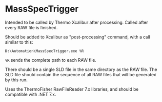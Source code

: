 # MassSpecTrigger

Intended to be called by Thermo Xcalibur after processing. Called after every RAW file is finished.

Should be added to Xcalibur as "post-processing" command, with a call similar to this:

`D:\Automation\MassSpecTrigger.exe %R`

`%R` sends the complete path to each RAW file.

There should be a single SLD file in the same directory as the RAW file. The SLD file should contain the sequence of all RAW files that will be generated by this run.

Uses the ThermoFisher RawFileReader 7.x libraries, and should be compatible with .NET 7.x.
